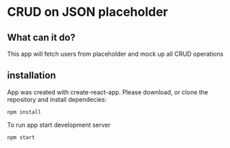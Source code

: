 # CRUD on JSON placeholder

## What can it do?

This app will fetch users from placeholder and mock up all CRUD operations

## installation

App was created with create-react-app. Please download, or clone the repository and install dependecies:

```
npm install
```

To run app start development server

```
npm start
```